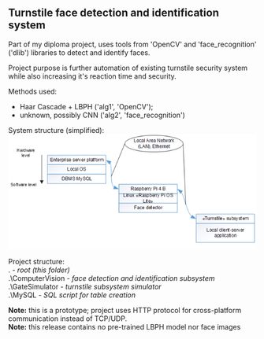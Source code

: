 ## Turnstile face detection and identification system
Part of my diploma project, uses tools from
'OpenCV' and 'face_recognition' ('dlib') libraries to detect and identify faces.

Project purpose is further automation of existing 
turnstile security system while also increasing it's reaction time
and security.

Methods used: 
- Haar Cascade + LBPH ('alg1', 'OpenCV'); 
- unknown, possibly CNN ('alg2', 'face_recognition')

System structure (simplified):  
![](system_graph.png)

Project structure:  
. - *root (this folder)*  
.\ComputerVision - *face detection and identification subsystem*  
.\GateSimulator - *turnstile subsystem simulator*   
.\MySQL - *SQL script for table creation*  

**Note:** this is a prototype; project uses HTTP protocol for cross-platform 
communication instead of TCP/UDP.  
**Note:** this release contains no pre-trained LBPH model nor 
face images


